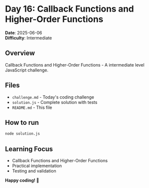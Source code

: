 # Day 16: Callback Functions and Higher-Order Functions

**Date**: 2025-06-06  
**Difficulty**: Intermediate

## Overview
Callback Functions and Higher-Order Functions - A intermediate level JavaScript challenge.

## Files
- `challenge.md` - Today's coding challenge
- `solution.js` - Complete solution with tests
- `README.md` - This file

## How to run
```bash
node solution.js
```

## Learning Focus
- Callback Functions and Higher-Order Functions
- Practical implementation
- Testing and validation

**Happy coding! 🚀**

